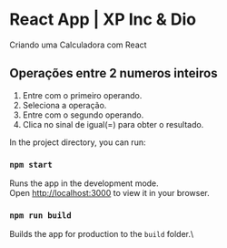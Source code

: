 # React App | XP Inc & Dio 

Criando uma Calculadora com React

## Operações entre 2 numeros inteiros

1. Entre com o primeiro operando.
2. Seleciona a operação.
3. Entre com o segundo operando.
4. Clica no sinal de igual(=) para obter o resultado.

In the project directory, you can run:

### `npm start`
Runs the app in the development mode.\
Open [http://localhost:3000](http://localhost:3000) to view it in your browser.

### `npm run build`
Builds the app for production to the `build` folder.\
